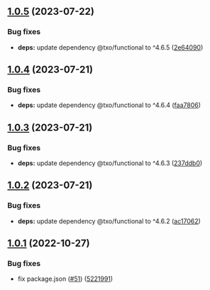 ## [1.0.5](https://github.com/technology-studio/i18n-react/compare/v1.0.4...v1.0.5) (2023-07-22)


### Bug fixes

* **deps:** update dependency @txo/functional to ^4.6.5 ([2e64090](https://github.com/technology-studio/i18n-react/commit/2e640909bd32b179acd77e106877ed90545f5298))

## [1.0.4](https://github.com/technology-studio/i18n-react/compare/v1.0.3...v1.0.4) (2023-07-21)


### Bug fixes

* **deps:** update dependency @txo/functional to ^4.6.4 ([faa7806](https://github.com/technology-studio/i18n-react/commit/faa7806e4222c7aa165055426e0c08ff9a3c1c41))

## [1.0.3](https://github.com/technology-studio/i18n-react/compare/v1.0.2...v1.0.3) (2023-07-21)


### Bug fixes

* **deps:** update dependency @txo/functional to ^4.6.3 ([237ddb0](https://github.com/technology-studio/i18n-react/commit/237ddb0fce23a07e18e84d973c02121e65c2a248))

## [1.0.2](https://github.com/technology-studio/i18n-react/compare/v1.0.1...v1.0.2) (2023-07-21)


### Bug fixes

* **deps:** update dependency @txo/functional to ^4.6.2 ([ac17062](https://github.com/technology-studio/i18n-react/commit/ac1706201ea8507047889a19e8ec95cf82d769cd))

## [1.0.1](https://github.com/technology-studio/i18n-react/compare/v1.0.0...v1.0.1) (2022-10-27)


### Bug fixes

* fix package.json ([#51](https://github.com/technology-studio/i18n-react/issues/51)) ([5221991](https://github.com/technology-studio/i18n-react/commit/52219916ac2628629f244fb3483ebba618050948))
